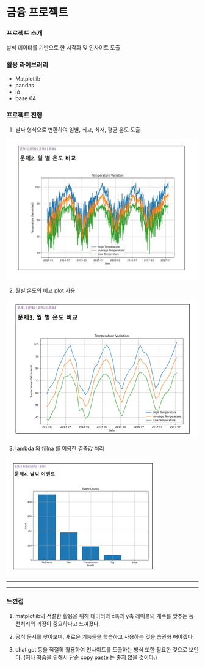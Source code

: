 # 금융 프로젝트

### 프로젝트 소개
날씨 데이터를 기반으로 한 시각화 및 인사이트 도출

### 활용 라이브러리 

- Matplotlib
- pandas
- io
- base 64

### 프로젝트 진행

1. 날짜 형식으로 변환하여 일별, 최고, 최저, 평균 온도 도출
   
![Alt text](image.png)

2. 월별 온도의 비교 plot 사용

![Alt text](image-1.png)

3. lambda 와 fillna 를 이용한 결측값 처리

![Alt text](image-2.png)

---
---

### 느낀점

1. matplotlib의 적절한 활용을 위해 데이터의 x축과 y축 레이블의 개수를 맞추는 등 전처리의 과정이 중요하다고 느껴졌다.

2. 공식 문서를 찾아보며, 새로운 기능들을 학습하고 사용하는 것을 습관화 해야겠다

3. chat gpt 등을 적절히 활용하여 인사이트를 도출하는 방식 또한 필요한 것으로 보인다. (허나 학습을 위해서 단순 copy paste 는 좋지 않을 것이다.)